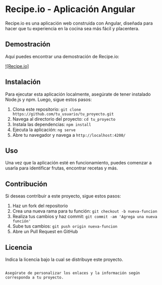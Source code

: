 # Recipe.io - Aplicación Angular

Recipe.io es una aplicación web construida con Angular, diseñada para hacer que tu experiencia en la cocina sea más fácil y placentera.

## Demostración

Aquí puedes encontrar una demostración de Recipe.io:

[![Recipe.io]]([enlace_al_video](https://www.youtube.com/watch?v=cifR2qrdQ18))

## Instalación

Para ejecutar esta aplicación localmente, asegúrate de tener instalado Node.js y npm. Luego, sigue estos pasos:

1. Clona este repositorio: `git clone https://github.com/tu_usuario/tu_proyecto.git`
2. Navega al directorio del proyecto: `cd tu_proyecto`
3. Instala las dependencias: `npm install`
4. Ejecuta la aplicación: `ng serve`
5. Abre tu navegador y navega a `http://localhost:4200/`

## Uso

Una vez que la aplicación esté en funcionamiento, puedes comenzar a usarla para identificar frutas, encontrar recetas y más.

## Contribución

Si deseas contribuir a este proyecto, sigue estos pasos:

1. Haz un fork del repositorio
2. Crea una nueva rama para tu función: `git checkout -b nueva-funcion`
3. Realiza tus cambios y haz commit: `git commit -am 'Agrega una nueva función'`
4. Sube tus cambios: `git push origin nueva-funcion`
5. Abre un Pull Request en GitHub

## Licencia

Indica la licencia bajo la cual se distribuye este proyecto.
```

Asegúrate de personalizar los enlaces y la información según corresponda a tu proyecto.
